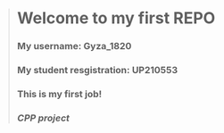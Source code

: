 > # Welcome to my first REPO
> ### My username: **Gyza_1820**
> ### My student resgistration: **UP210553**
> ### This is my first job!
> ### *CPP project*
